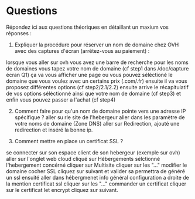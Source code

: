 # Questions

Répondez ici aux questions théoriques en détaillant un maxium vos réponses :

1) Expliquer la procédure pour réserver un nom de domaine chez OVH avec des captures d'écran (arrêtez-vous au paiement) :

lorsque vous aller sur ovh vous avez une barre de recherche pour les noms de domaines vous tapez votre nom de domaine (cf step1 dans /doc/capture écran Q1)
ça va vous afficher une page ou vous pouvez séléctioné le domaine que vous voulez avec un certains prix (.com/.fr)
ensuite il va vous proposez différentes options (cf step2/2.1/2.2)
ensuite arrive le récapitulatif de vos options séléctionné ainsi que votre nom de domaine (cf step3)
et enfin vous pouvez passer a l'achat (cf step4)

2. Comment faire pour qu'un nom de domaine pointe vers une adresse IP spécifique ?
aller su rle site de l'hebergeur aller dans les paramètre de votre noms de domaine (Zone DNS) aller sur Redirection, ajouté une redirection et inséré la bonne ip.

3. Comment mettre en place un certificat SSL ?

se connecter sur son espace client de son hebergeur (exemple sur ovh)
aller sur l'onglet web cloud
cliqué sur Hébergements
sélctionné l'hebergement concérné
cliquer sur Multisite
cliquer sur les "..."
modifier le domaine
cocher SSL
cliquez sur suivant et valider
sa permettra de généré un ssl
ensuité aller dans hébergmenet info général configuration a droite de la mention certificat ssl cliquer sur les "..." commander un certificat cliquer sur le certificat let encrypt cliquez sur suivant.